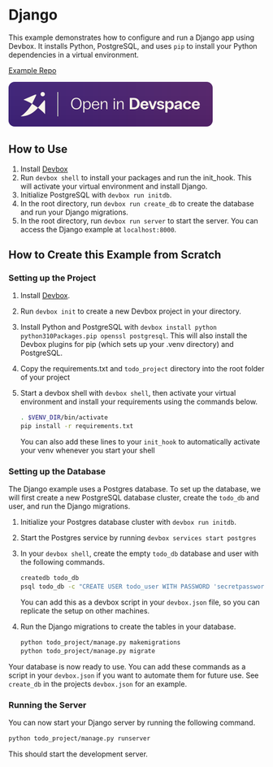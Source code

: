 # Django

This example demonstrates how to configure and run a Django app using Devbox. It installs Python, PostgreSQL, and uses `pip` to install your Python dependencies in a virtual environment.

[Example Repo](https://github.com/jetify-com/devbox/tree/main/examples/stacks/django)

[![Open In Devspace](../../../static/img/open-in-devspace.svg)](https://auth.jetify.com/devspace/templates/django)

## How to Use

1. Install [Devbox](https://www.jetify.com/docs/devbox/installing_devbox/)
1. Run `devbox shell` to install your packages and run the init_hook. This will activate your virtual environment and install Django.
1. Initialize PostgreSQL with `devbox run initdb`.
1. In the root directory, run `devbox run create_db` to create the database and run your Django migrations.
1. In the root directory, run `devbox run server` to start the server. You can access the Django example at `localhost:8000`.

## How to Create this Example from Scratch

### Setting up the Project

1. Install [Devbox](https://www.jetify.com/docs/devbox/installing_devbox/).
1. Run `devbox init` to create a new Devbox project in your directory.
1. Install Python and PostgreSQL with `devbox install python python310Packages.pip openssl postgresql`. This will also install the Devbox plugins for pip (which sets up your .venv directory) and PostgreSQL.
1. Copy the requirements.txt and `todo_project` directory into the root folder of your project
1. Start a devbox shell with `devbox shell`, then activate your virtual environment and install your requirements using the commands below.

   ```bash
   . $VENV_DIR/bin/activate
   pip install -r requirements.txt
   ```

   You can also add these lines to your `init_hook` to automatically activate your venv whenever you start your shell

### Setting up the Database

The Django example uses a Postgres database. To set up the database, we will first create a new PostgreSQL database cluster, create the `todo_db` and user, and run the Django migrations.

1. Initialize your Postgres database cluster with `devbox run initdb`.

1. Start the Postgres service by running `devbox services start postgres`

1. In your `devbox shell`, create the empty `todo_db` database and user with the following commands.

   ```bash
   createdb todo_db
   psql todo_db -c "CREATE USER todo_user WITH PASSWORD 'secretpassword';"
   ```

   You can add this as a devbox script in your `devbox.json` file, so you can replicate the setup on other machines.

1. Run the Django migrations to create the tables in your database.

   ```bash
   python todo_project/manage.py makemigrations
   python todo_project/manage.py migrate
   ```

Your database is now ready to use. You can add these commands as a script in your `devbox.json` if you want to automate them for future use. See `create_db` in the projects `devbox.json` for an example.

### Running the Server

You can now start your Django server by running the following command.

   ```bash
   python todo_project/manage.py runserver
   ```

This should start the development server.
